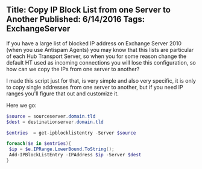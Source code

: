 Title: Copy IP Block List from one Server to Another
Published: 6/14/2016
Tags: ExchangeServer
---

If you have a large list of blocked IP address on Exchange Server 2010 (when you use Antispam Agents) you may know that this lists are particular of each Hub Transport Server, so when you for some reason change the default HT used as incoming connections you will lose this configuration, so how can we copy the IPs from one server to another?

I made this script just for that, is very simple and also very specific, it is only to copy single addresses from one server to another, but if you need IP ranges you'll figure that out and customize it.

Here we go:

```Powershell
$source = sourceserver.domain.tld
$dest = destinationserver.domain.tld

$entries  = get-ipblocklistentry -Server $source

foreach($e in $entries){
 $ip = $e.IPRange.LowerBound.ToString();
 Add-IPBlockListEntry -IPAddress $ip -Server $dest
}
```